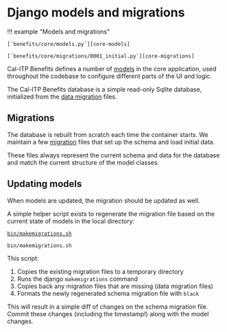 # Django models and migrations

!!! example "Models and migrations"

    [`benefits/core/models.py`][core-models]

    [`benefits/core/migrations/0001_initial.py`][core-migrations]

Cal-ITP Benefits defines a number of [models][core-models] in the core application, used throughout the codebase to configure
different parts of the UI and logic.

The Cal-ITP Benefits database is a simple read-only Sqlite database, initialized from the [data migration](../configuration/data.md) files.

## Migrations

The database is rebuilt from scratch each time the container starts. We maintain a few [migration][core-migrations] files that set up the schema and load initial data.

These files always represent the current schema and data for the database and match the current structure of the model classes.

## Updating models

When models are updated, the migration should be updated as well.

A simple helper script exists to regenerate the migration file based on the current state of models in the local directory:

[`bin/makemigrations.sh`][makemigrations]

```bash
bin/makemigrations.sh
```

This script:

1. Copies the existing migration files to a temporary directory
1. Runs the django `makemigrations` command
1. Copies back any migration files that are missing (data migration files)
1. Formats the newly regenerated schema migration file with `black`

This will result in a simple diff of changes on the schema migration file. Commit these changes (including the timestamp!) along with the model changes.

[core-models]: https://github.com/cal-itp/benefits/blob/dev/benefits/core/models.py
[core-migrations]: https://github.com/cal-itp/benefits/blob/dev/benefits/core/migrations
[makemigrations]: https://github.com/cal-itp/benefits/blob/dev/bin/makemigrations.sh
